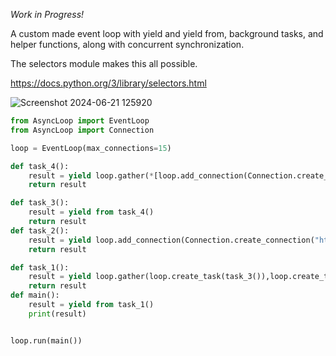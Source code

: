 *Work in Progress!*

A custom made event loop with yield and yield from,
background tasks, and helper functions, along with concurrent synchronization.

The selectors module makes this all possible.

https://docs.python.org/3/library/selectors.html

![Screenshot 2024-06-21 125920](https://github.com/bendeez/async_event_loop/assets/127566471/378260f9-9145-49ff-b910-366f1204171f)

```python
from AsyncLoop import EventLoop
from AsyncLoop import Connection

loop = EventLoop(max_connections=15)

def task_4():
    result = yield loop.gather(*[loop.add_connection(Connection.create_connection("https://www.google.com/")) for _ in range(10)])
    return result

def task_3():
    result = yield from task_4()
    return result
def task_2():
    result = yield loop.add_connection(Connection.create_connection("https://www.google.com/"))
    return result

def task_1():
    result = yield loop.gather(loop.create_task(task_3()),loop.create_task(task_2()),loop.add_connection(Connection.create_connection("https://www.google.com/")))
    return result
def main():
    result = yield from task_1()
    print(result)


loop.run(main())
